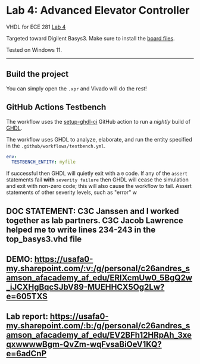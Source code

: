 # Lab 4: Advanced Elevator Controller

VHDL for ECE 281 [Lab 4](https://usafa-ece.github.io/ece281-book/lab/lab4.html)

Targeted toward Digilent Basys3. Make sure to install the [board files](https://github.com/Xilinx/XilinxBoardStore/tree/2018.2/boards/Digilent/basys3).

Tested on Windows 11.

---

## Build the project

You can simply open the `.xpr` and Vivado will do the rest!

## GitHub Actions Testbench

The workflow uses the [setup-ghdl-ci](https://github.com/ghdl/setup-ghdl-ci) GitHub action
to run a *nightly* build of [GHDL](https://ghdl.github.io/ghdl/).

The workflow uses GHDL to analyze, elaborate, and run the entity specified in the `.github/workflows/testbench.yml`.

```yaml
env:
  TESTBENCH_ENTITY: myfile
```

If successful then GHDL will quietly exit with a `0` code.
If any of the `assert` statements fail **with** `severity failure` then GHDL will cease the simulation and exit with non-zero code; this will also cause the workflow to fail.
Assert statements of other severity levels, such as "error" w

## DOC STATEMENT: C3C Janssen and I worked together as lab partners. C3C Jacob Lawrence helped me to write lines 234-243 in the top_basys3.vhd file

## DEMO: https://usafa0-my.sharepoint.com/:v:/g/personal/c26andres_samson_afacademy_af_edu/ERlXcmUw0_5BgQ2w_iJCXHgBqcSJbV89-MUEHHCX5Og2Lw?e=605TXS

## Lab report: https://usafa0-my.sharepoint.com/:b:/g/personal/c26andres_samson_afacademy_af_edu/EV2BFh12HRpAh_3xeqxwwwwBgm-QvZm-wqFvsaBiOeV1KQ?e=6adCnP

